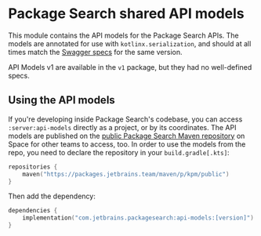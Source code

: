 # Package Search shared API models

This module contains the API models for the Package Search APIs. The models are annotated for use
with `kotlinx.serialization`, and should at all
times match the [Swagger specs](./swagger) for the same version.

API Models v1 are available in the `v1` package, but they had no well-defined specs.

## Using the API models

If you're developing inside Package Search's codebase, you can access `:server:api-models` directly as a project, or by
its coordinates. The API
models are published on the [public Package Search Maven repository](https://packages.jetbrains.team/maven/p/kpm/public)
on Space for
other teams to access, too.
In order to use the models from the repo, you need to declare the repository in your `build.gradle[.kts]`:

```kotlin
repositories {
    maven("https://packages.jetbrains.team/maven/p/kpm/public")
}
```      

Then add the dependency:

```kotlin
dependencies {
    implementation("com.jetbrains.packagesearch:api-models:[version]")
}
```